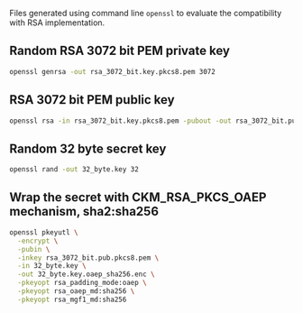 Files generated using command line `openssl` to evaluate the compatibility with RSA implementation.

## Random RSA 3072 bit PEM private key

```sh
openssl genrsa -out rsa_3072_bit.key.pkcs8.pem 3072

```

## RSA 3072 bit PEM public key

```sh
openssl rsa -in rsa_3072_bit.key.pkcs8.pem -pubout -out rsa_3072_bit.pub

```

## Random 32 byte secret key

```sh
openssl rand -out 32_byte.key 32

```

## Wrap the secret with CKM_RSA_PKCS_OAEP mechanism, sha2:sha256

```sh
openssl pkeyutl \
  -encrypt \
  -pubin \
  -inkey rsa_3072_bit.pub.pkcs8.pem \
  -in 32_byte.key \
  -out 32_byte.key.oaep_sha256.enc \
  -pkeyopt rsa_padding_mode:oaep \
  -pkeyopt rsa_oaep_md:sha256 \
  -pkeyopt rsa_mgf1_md:sha256

```
